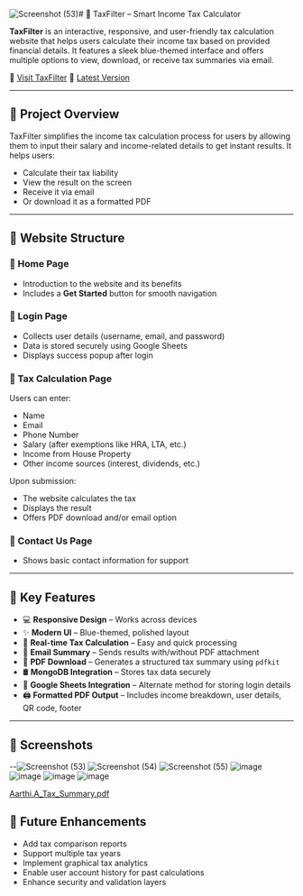 ![Screenshot (53)](https://github.com/user-attachments/assets/9d881514-f145-423c-9211-c42cbdb37f90)# 🧾 TaxFilter – Smart Income Tax Calculator

**TaxFilter** is an interactive, responsive, and user-friendly tax calculation website that helps users calculate their income tax based on provided financial details. It features a sleek blue-themed interface and offers multiple options to view, download, or receive tax summaries via email.

🔗 [Visit TaxFilter](https://taxfilter.netlify.app/)
🔗 [Latest Version](https://taxfilter-lfsw.onrender.com)

---

## 🚀 Project Overview

TaxFilter simplifies the income tax calculation process for users by allowing them to input their salary and income-related details to get instant results. It helps users:

* Calculate their tax liability
* View the result on the screen
* Receive it via email
* Or download it as a formatted PDF

---

## 🧩 Website Structure

### 🔹 Home Page

* Introduction to the website and its benefits
* Includes a **Get Started** button for smooth navigation

### 🔹 Login Page

* Collects user details (username, email, and password)
* Data is stored securely using Google Sheets 
* Displays success popup after login

### 🔹 Tax Calculation Page

Users can enter:

* Name
* Email
* Phone Number
* Salary (after exemptions like HRA, LTA, etc.)
* Income from House Property
* Other income sources (interest, dividends, etc.)

Upon submission:

* The website calculates the tax
* Displays the result
* Offers PDF download and/or email option

### 🔹 Contact Us Page

* Shows basic contact information for support

---

## 🔧 Key Features

* 💻 **Responsive Design** – Works across devices
* ✨ **Modern UI** – Blue-themed, polished layout
* 🧮 **Real-time Tax Calculation** – Easy and quick processing
* 📧 **Email Summary** – Sends results with/without PDF attachment
* 📄 **PDF Download** – Generates a structured tax summary using `pdfkit`
* 🛢️ **MongoDB Integration** – Stores tax data securely
* 🔐 **Google Sheets Integration** – Alternate method for storing login details
* 🖨️ **Formatted PDF Output** – Includes income breakdown, user details, QR code, footer


---

## 📸 Screenshots



--![Screenshot (53)](https://github.com/user-attachments/assets/276b45f7-e84b-4ae9-b51c-544927a71ab8)
![Screenshot (54)](https://github.com/user-attachments/assets/5d8d0402-6c4e-4e59-b1c2-62a28daf8193)
![Screenshot (55)](https://github.com/user-attachments/assets/3639f33e-da70-4876-923e-ca3b56772abd)
![image](https://github.com/user-attachments/assets/ad428576-635a-4893-ac6f-b8189dcb9c5b)
![image](https://github.com/user-attachments/assets/b6156121-ccf5-420a-81ef-5e85f7d6e0f0)
![image](https://github.com/user-attachments/assets/8d96f20c-cff6-43b1-b044-d9acf9293d13)
![image](https://github.com/user-attachments/assets/53344bdd-e061-4209-9cb6-ebe0beb155d1)


[Aarthi.A_Tax_Summary.pdf](https://github.com/user-attachments/files/21087950/Aarthi.A_Tax_Summary.pdf)




## 🔮 Future Enhancements
* Add tax comparison reports
* Support multiple tax years
* Implement graphical tax analytics
* Enable user account history for past calculations
* Enhance security and validation layers

